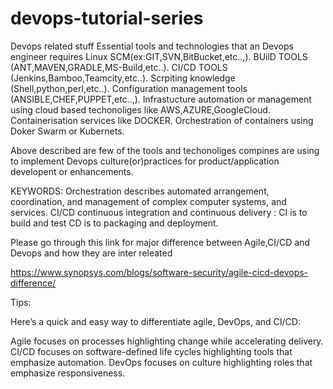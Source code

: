 # devops-tutorial-series
Devops related stuff
Essential tools and technologies that an Devops engineer requires
Linux 
SCM(ex:GIT,SVN,BitBucket,etc..,).
BUilD TOOLS (ANT,MAVEN,GRADLE,MS-Build,etc..).
CI/CD TOOLS (Jenkins,Bamboo,Teamcity,etc..).
Scrpiting knowledge (Shell,python,perl,etc..).
Configuration management tools (ANSIBLE,CHEF,PUPPET,etc..,).
Infrastucture automation or management using cloud based techonoliges like AWS,AZURE,GoogleCloud.
Containerisation services like DOCKER.
Orchestration of containers using Doker Swarm or Kubernets.

Above described are few of the tools and techonoliges compines are using to implement Devops culture(or)practices for product/application developent or enhancements.

KEYWORDS:
 Orchestration describes automated arrangement, coordination, and management of complex computer systems, and services.
 CI/CD continuous integration and continuous delivery : CI is to build and test CD is to packaging and deployment.
 
 Please go through this link for major difference between Agile,CI/CD and Devops and how they are inter releated 
 
 https://www.synopsys.com/blogs/software-security/agile-cicd-devops-difference/
 
 Tips:
 
 Here’s a quick and easy way to differentiate agile, DevOps, and CI/CD:

Agile focuses on processes highlighting change while accelerating delivery.
CI/CD focuses on software-defined life cycles highlighting tools that emphasize automation.
DevOps focuses on culture highlighting roles that emphasize responsiveness.
